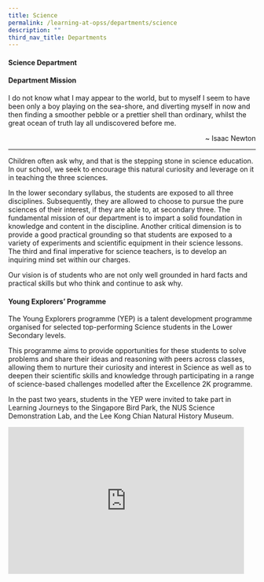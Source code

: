 ```yaml
---
title: Science
permalink: /learning-at-opss/departments/science
description: ""
third_nav_title: Departments
---
```

<h4>Science Department</h4>
<h4>Department Mission</h4>
<p>I&nbsp;do not know what I may appear to the world, but to myself I seem to have been only a boy playing on the sea-shore, and diverting myself in now and then finding a smoother&nbsp;pebble or a prettier shell than ordinary, whilst the great ocean of truth lay all undiscovered before me.&nbsp;</p>
<p style="text-align: right;">~ Isaac Newton</p>
<hr />
<p>Children often ask why, and that is the stepping stone in science education. In our school, we seek to encourage this natural curiosity and leverage on it in teaching the three sciences.</p>
<p>In the lower secondary syllabus, the students are exposed to all three disciplines. Subsequently, they are allowed to choose to pursue the pure sciences of their interest, if they are able to, at secondary three. The fundamental mission of our department is to impart a solid foundation in knowledge and content in the discipline. Another critical dimension is to provide a good practical grounding so that students are exposed to a variety of experiments and scientific equipment in their science lessons. The third and final imperative for science teachers, is to develop an inquiring mind set within our charges.</p>
<p>Our vision is of students who are not only well grounded in hard facts and practical skills but who think and continue to ask why.&nbsp;</p>
<h4>Young Explorers&rsquo; Programme</h4>
<p>The Young Explorers programme (YEP) is a talent development programme organised for selected top-performing Science students in the Lower Secondary levels.&nbsp;</p>
<p>This programme aims to provide opportunities for these students to solve problems and share their ideas and reasoning with peers across classes, allowing them to nurture their curiosity and interest in Science as well as to deepen their scientific skills and knowledge through participating in a range of science-based challenges modelled after the Excellence 2K programme.&nbsp;</p>
<p>In the past two years, students in the YEP were invited to take part in Learning Journeys to the Singapore Bird Park, the NUS Science Demonstration Lab, and the Lee Kong Chian Natural History Museum.</p>
<iframe src="https://docs.google.com/presentation/d/e/2PACX-1vRL-qevXH7fitprdJTTKd4QT_-KQpYHQw5iGYMFE6m5kbvvt0QAVI89bG16gPHEKSa4d_MbmGpqnuEY/embed?start=false&loop=false&delayms=10000" frameborder="0" width="480" height="299" allowfullscreen="true"></iframe>